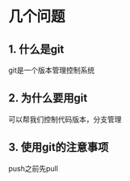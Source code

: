 # 几个问题

## 1. 什么是git

git是一个版本管理控制系统

## 2. 为什么要用git

可以帮我们控制代码版本，分支管理

## 3. 使用git的注意事项

push之前先pull